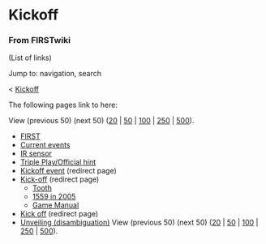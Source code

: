 # Kickoff

### From FIRSTwiki

(List of links)

Jump to: navigation, search

&lt; [Kickoff](/index.php?title=Kickoff&redirect=no "Kickoff" )  

The following pages link to here:

View (previous 50) (next 50)
([20](/index.php?title=Special:Whatlinkshere/Kickoff&limit=20&from=0
"Special:Whatlinkshere/Kickoff" ) |
[50](/index.php?title=Special:Whatlinkshere/Kickoff&limit=50&from=0
"Special:Whatlinkshere/Kickoff" ) |
[100](/index.php?title=Special:Whatlinkshere/Kickoff&limit=100&from=0
"Special:Whatlinkshere/Kickoff" ) |
[250](/index.php?title=Special:Whatlinkshere/Kickoff&limit=250&from=0
"Special:Whatlinkshere/Kickoff" ) |
[500](/index.php?title=Special:Whatlinkshere/Kickoff&limit=500&from=0
"Special:Whatlinkshere/Kickoff" )).

  * [FIRST](FIRST "FIRST" )
  * [Current events](Current_events "Current events" )
  * [IR sensor](IR_sensor "IR sensor" )
  * [Triple Play/Official hint](Triple_Play/Official_hint "Triple Play/Official hint" )
  * [Kickoff event](/index.php?title=Kickoff_event&redirect=no "Kickoff event" ) (redirect page) 
  * [Kick-off](/index.php?title=Kick-off&redirect=no "Kick-off" ) (redirect page) 
    * [Tooth](Tooth "Tooth" )
    * [1559 in 2005](1559_in_2005 "1559 in 2005" )
    * [Game Manual](Game_Manual "Game Manual" )
  * [Kick off](/index.php?title=Kick_off&redirect=no "Kick off" ) (redirect page) 
  * [Unveiling (disambiguation)](Unveiling_%28disambiguation%29 "Unveiling \(disambiguation\)" )
View (previous 50) (next 50)
([20](/index.php?title=Special:Whatlinkshere/Kickoff&limit=20&from=0
"Special:Whatlinkshere/Kickoff" ) |
[50](/index.php?title=Special:Whatlinkshere/Kickoff&limit=50&from=0
"Special:Whatlinkshere/Kickoff" ) |
[100](/index.php?title=Special:Whatlinkshere/Kickoff&limit=100&from=0
"Special:Whatlinkshere/Kickoff" ) |
[250](/index.php?title=Special:Whatlinkshere/Kickoff&limit=250&from=0
"Special:Whatlinkshere/Kickoff" ) |
[500](/index.php?title=Special:Whatlinkshere/Kickoff&limit=500&from=0
"Special:Whatlinkshere/Kickoff" )).

